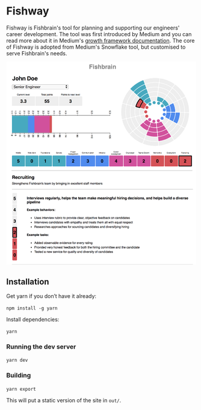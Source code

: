 # Fishway

Fishway is Fishbrain's tool for planning and supporting our engineers' career development. The tool was first introduced by Medium and you can read more about it in Medium's [growth framework documentation](https://medium.com/s/engineering-growth-framework). The core of Fishway is adopted from Medium's Snowflake tool, but customised to serve Fishbrain's needs.

![Fishway Screenshot](fishway_screenshot.png)


## Installation

Get yarn if you don’t have it already:

`npm install -g yarn`

Install dependencies:

`yarn`

### Running the dev server

`yarn dev`

### Building

`yarn export`

This will put a static version of the site in `out/`.
